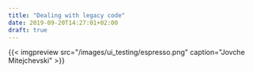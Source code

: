 ```yaml
---
title: "Dealing with legacy code"
date: 2019-09-20T14:27:01+02:00
draft: true
---
```


{{< imgpreview src="/images/ui_testing/espresso.png" caption="Jovche Mitejchevski" >}}
